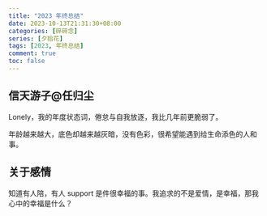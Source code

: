 ```yaml
---
title: "2023 年终总结"
date: 2023-10-13T21:31:30+08:00
categories: [碎碎念]
series: [夕拾花]
tags: [2023, 年终总结]
comment: true
toc: false
---
```


## 信天游子@任归尘

Lonely，我的年度状态词，倦怠与自我放逐，我比几年前更脆弱了。

年龄越来越大，底色却越来越灰暗，没有色彩，很希望能遇到给生命添色的人和事。

## 关于感情

知道有人陪，有人 support 是件很幸福的事。我追求的不是爱情，是幸福，那我心中的幸福是什么？
